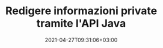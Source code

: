 ---
############################# Static ############################
layout: "product"
date: 2021-04-27T09:31:06+03:00
draft: false

product: "Redaction"
product_tag: "redaction"
platform: "Java"
platform_tag: "java"

############################# Head ############################
head_title: "API di redazione Java | Nascondi dati sensibili dall'immagine PDF Word Excel"
head_description: "API di redazione dei documenti Java: nasconde i dati personali da PDF, Word, Excel, PowerPoint presentazioni e immagini raster attraverso vari tipi di redazione."

############################# Header ############################
title: "Redigere informazioni private tramite l'API Java"
description: "Escludi o nascondi informazioni personali e metadati da documenti, fogli di lavoro, presentazioni, PDF e file di immagini raster utilizzando l'API di redazione Java."
button:
    enable: true

############################# SubMenu ############################
submenu:
    enable: true
    
    left:
        img_alt: "GroupDocs.Redaction for Java"
        image: "https://www.groupdocs.cloud/templates/groupdocs/images/product-logos/groupdocs-redaction-java.png"
        product: "GroupDocs.Redaction"
        platform: "Java"

    middle:
        button:
            # button loop
            - link: "#overview"
              text: "Panoramica"

            # button loop
            - link: "#features"
              text: "Caratteristiche"

            # button loop
            - link: "#support"
              text: "Supporto"

            # button loop
            - link: "https://products.groupdocs.app/redaction"
              text: "Dimostrazione dal vivo"

            # button loop
            - link: "https://purchase.groupdocs.com/pricing/redaction/java"
              text: "Prezzi"

    right:
        link_download: "https://downloads.groupdocs.com/redaction"
        link_learn: "https://docs.groupdocs.com/redaction/java/"
        link_buy: "https://purchase.groupdocs.com"

############################# Overview ############################
overview:
    enable: true
    content: |
      L'API GroupDocs.Redaction for Java consente agli sviluppatori di rimuovere i dati sensibili dai formati di file più diffusi come Microsoft Word, Excel, PowerPoint, PDF e dalle immagini in modo che possano essere utilizzati e distribuiti, ma proteggendo comunque anche le informazioni riservate. La libreria di redazione offre un'unica interfaccia indipendente dal formato per oscurare qualsiasi tipo di informazione classificata, inclusi numeri di previdenza sociale, informazioni mediche, dettagli finanziari, proprietari, legali o persino commerciali tramite tipi di redazione di testo, metadati e annotazioni. Consente di salvare il documento nel suo formato originale e creare un documento PDF igienizzato con immagini raster delle pagine originali.
    tabs:
      enable: true
      
      ## TAB ONE ##
      tab_one:
        description: |
          Di seguito è riportata una panoramica di GroupDocs.Redaction per Java:
      
        right:
          enable: true
          icon: "fab fa-html5"
          title: "Panoramica"
          content: |
            * Redigere testo
            * Redigere i metadati
            * Redigere annotazione
            * Redigere un documento tabulare
            * Oscurare i file protetti
            * Personalizzazione
      
      ## TAB TWO ##
      tab_two:
        description: |
          GroupDocs.Redaction per Java supporta i seguenti [formati di file di documento](https://docs.groupdocs.com/redaction//supported-document-formats/java):

        right:
          enable: true
          table:
            # table loop
            - title: "Redigere testo, metadati e commenti"
              content: |
                * **Word**: DOC, DOCX, DOT, ODT, DOTX, DOCM, DOTM, RTF
                * **Excel**: XLS, XLSX, XLT, XLTX, XLSM, XLTM, CSV
                * **PowerPoint**: PPT, PPTX, PPS, PPSX, POTX, PPTM, PPSM, POTM
                * **Layout fisso**: PDF
                * **Immagini raster**: JPG, BMP, PNG, GIF, TIFF

      ## TAB THREE ##
      tab_three:
        description: |
          GroupDocs.Redaction for Java supporta i seguenti sistemi operativi, framework e gestori di pacchetti:
        
        left:
          enable: true
          table:
            # table loop
            - icon: "fab fa-windows"
              title: "Sistemi operativi"
              content: |
                * Microsoft Windows Desktop
                * Microsoft Windows Server
                * Linux
                * Mac È

            # table loop
            - icon: "fas fa-code"
              title: "Framework supportati"
              content: |
                * Java 7 (1.7) e versioni successive

        right:
          enable: true
          table:
            # table loop
            - icon: "fa-cogs veloci"
              title: "Ambienti di sviluppo"
              content: |
                * NetBeans
                * IDEA IntelliJ
                * Eclissi

            # table loop
            - icon: "fa-tools veloci"
              title: "Crea uno strumento di automazione"
              content: |
                * Esperto

############################# Features ############################
features:
    enable: true
    title: "GroupDocs.Redaction per Java Caratteristiche"

    feature:
      # feature loop
      - icon: "fas fa-copy"
        content: "Cerca e redigere le corrispondenze esatte di una stringa di ricerca"

      # feature loop
      - icon: "fas fa-eye"
        content: "Controlla il processo di redazione e salta partite specifiche"

      # feature loop
      - icon: "fas fa-bolt"
        content: "Individuare e redigere utilizzando le espressioni regolari"
      
      # feature loop
      - icon: "fas fa-file-powerpoint"
        content: "Supporto integrato per i formati da ufficio e PDF"

      # feature loop
      - icon: "fas fa-code"
        content: "Eliminare i metadati o oscurare i valori dei metadati"

      # feature loop
      - icon: "fas fa-cloud"
        content: "Limita le redazioni a fogli di lavoro e colonne specifici"

      # feature loop
      - icon: "fas fa-remove-format"
        content: "Rimuovi le annotazioni o modifica i relativi testi"

      # feature loop
      - icon: "fas fa-comment-slash"
        content: "Usa redazioni testuali (codici di esenzione) o grafiche (rettangoli colorati)"

      # feature loop
      - icon: "fas fa-location-arrow"
        content: "Salva il documento nel suo formato originale o come PDF con immagini raster delle pagine originali"

      # feature loop
      - icon: "fas fa-border-all"
        content: "Supporto per formati di immagini raster e redazioni di regioni di immagini"

      # feature loop
      - icon: "fas fa-wrench"
        content: "Interfaccia di integrazione per l'implementazione di redazioni e formati personalizzati"

      # feature loop
      - icon: "fas fa-columns"
        content: "Modifica o rimuovi EXIF metadati dai file di immagine"

      # feature loop
      - icon: "fas fa-file-word"
        content: "Oscura le immagini incorporate nei PDF, Word e nei documenti di presentazione"

    more_feature:
      # more_feature_loop
      - title: "Garantisci la privacy cancellando i tuoi dati riservati"
        content: |
          La libreria GroupDocs.Redaction for Java consente agli sviluppatori di oscurare testo e immagini dai documenti supportati utilizzando una varietà di tipi di redazione. Usare la nostra API di redazione è semplice e diretto.  

          Il seguente esempio di codice utilizza un documento tabulare come il foglio di calcolo Microsoft Excel in cui l'ambito di redazione può essere limitato a un foglio di lavoro e/o a una colonna specifici. Utilizza filtri per oscurare la seconda colonna con le e-mail su un foglio di lavoro «Clienti», lasciando intatte tutte le altre e-mail nel documento.

          ```java
          // Crea un'istanza della classe Redactor
          final Redactor redactor  = new Redactor("sample.xlsx");
          try
          {
              CellFilter filter = new CellFilter();
              filter.setColumnIndex(1);
              filter.setWorkSheetName("Customers");
              Pattern expression = Pattern.compile("^\\w+([-+.']\\w+)*@\\w+([-.]\\w+)*\\.\\w+([-.]\\w+)*$");
              // Applica la redazione
              RedactorChangeLog result = redactor.apply(new CellColumnRedaction(filter, expression, new ReplacementOptions("[customer email]")));
              if (result.getStatus() != RedactionStatus.Failed)
              {
                  SaveOptions so = new SaveOptions();
                  so.setAddSuffix(true);
                  so.setRasterizeToPDF(false);
                  redactor.save(so);
              };
          }
          finally { redactor.close(); }
          ```

############################# Support ############################
support:
    enable: true

############################# Solutions ############################
solutions:
    enable: true
    title: "GroupDocs.Redaction offre API per la visualizzazione di documenti per altri ambienti di sviluppo diffusi"

    solution:
        # solution loop
        - img_alt: "GroupDocs.Redaction for .NET"
          image: "https://www.groupdocs.cloud/templates/groupdocs/images/product-logos/groupdocs-redaction-net.png"
          product: "GroupDocs.Redaction"
          platform: ".NET"
          link: "/redaction/net/"

############################# Back to top ###############################
back_to_top:
  enable: true
---